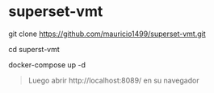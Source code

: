 # superset-vmt


git clone https://github.com/mauricio1499/superset-vmt.git


cd superst-vmt


docker-compose up -d


> Luego abrir http://localhost:8089/ en su navegador
